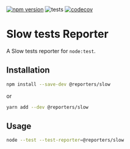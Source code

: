 [![npm version](https://img.shields.io/npm/v/@reporters/slow)](https://www.npmjs.com/package/@reporters/slow) ![tests](https://github.com/MoLow/reporters/actions/workflows/test.yaml/badge.svg?branch=main) [![codecov](https://codecov.io/gh/MoLow/reporters/branch/main/graph/badge.svg?token=0LFVC8SCQV)](https://codecov.io/gh/MoLow/reporters)

# Slow tests Reporter
A Slow tests reporter for `node:test`.

## Installation

```bash
npm install --save-dev @reporters/slow
```
or
```bash
yarn add --dev @reporters/slow
```

## Usage

```bash
node --test --test-reporter=@reporters/slow
```

